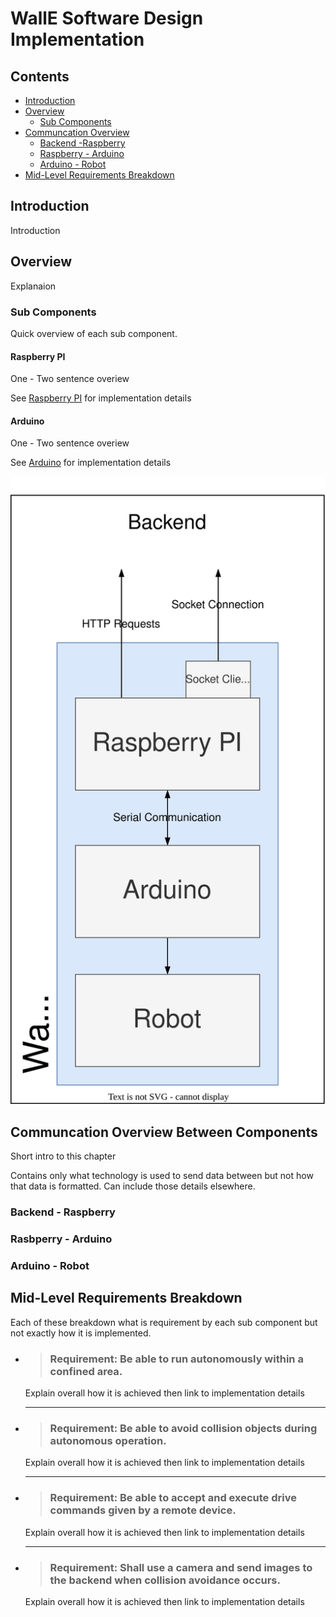 # WallE Software Design Implementation

## Contents
* [Introduction](#introduction)
* [Overview](#overview)
  * [Sub Components](#sub-components)
* [Communcation Overview](#communcation-between-components)
  * [Backend -Raspberry](#backend---raspberry)
  * [Raspberry - Arduino](#rasbperry---arduino)
  * [Arduino - Robot](#arduino---robot)
* [Mid-Level Requirements Breakdown]()

## Introduction
Introduction

## Overview

Explanaion

### Sub Components
Quick overview of each sub component.

#### Raspberry PI
One - Two sentence overiew

See [Raspberry PI]() for implementation details

#### Arduino
One - Two sentence overiew

See [Arduino]() for implementation details

![WallE Overview](../assets/wallE_software_design.svg)

## Communcation Overview Between Components
Short intro to this chapter

Contains only what technology is used to send data between but not how that data is formatted. Can include those details elsewhere.

### Backend - Raspberry
### Rasbperry - Arduino
### Arduino - Robot

## Mid-Level Requirements Breakdown
Each of these breakdown what is requirement by each sub component but not exactly how it is implemented. 

* > ### Requirement: Be able to run autonomously within a confined area.
  Explain overall how it is achieved then link to implementation details

  ---

* > ### Requirement: Be able to avoid collision objects during autonomous operation.
  Explain overall how it is achieved then link to implementation details
  
  ---
* > ### Requirement: Be able to accept and execute drive commands given by a remote device.
  Explain overall how it is achieved then link to implementation details
  
  ---

* > ### Requirement: Shall use a camera and send images to the backend when collision avoidance occurs.
  Explain overall how it is achieved then link to implementation details